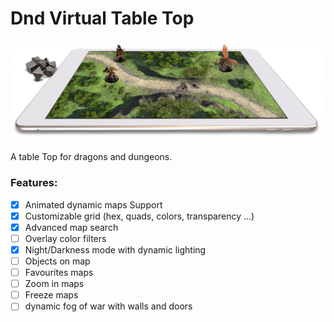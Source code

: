 # Dnd Virtual Table Top

![](./assets/images/preview.png "Preview")

A table Top for dragons and dungeons.

### Features:

* [X] Animated dynamic maps Support
* [X] Customizable grid (hex, quads, colors, transparency ...)
* [X] Advanced map search
* [ ] Overlay color filters
* [X] Night/Darkness mode with dynamic lighting
* [ ] Objects on map
* [ ] Favourites maps
* [ ] Zoom in maps
* [ ] Freeze maps
* [ ] dynamic fog of war with walls and doors
